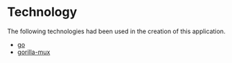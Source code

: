 # Technology
The following technologies had been used in the creation of this application.

* [go](https://golang.org/)
* [gorilla-mux](https://www.gorillatoolkit.org/pkg/mux)
